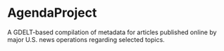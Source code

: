 # AgendaProject
A GDELT-based compilation of metadata for articles published online by major U.S. news operations regarding selected topics.
